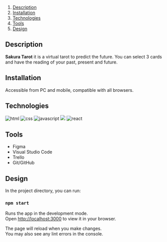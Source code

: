 
1. [Description](#description)
2. [Installation](#installation)
3. [Technologies](#technologies)
4. [Tools](#tools)
5. [Design](#design)


## Description

<p class = "description"><strong>Sakura Tarot</strong> it is a virtual tarot to predict the future. You can select 3 cards and have the reading of your past, present and future.

## Installation

<p class ="installation">Accessible from PC and mobile, compatible with all browsers.</p>



## Technologies


<img src= "https://img.shields.io/badge/html5-%23E34F26.svg?style=for-the-badge&logo=html5&logoColor=white" alt = "html"></img>
<img src= "https://img.shields.io/badge/css3-%231572B6.svg?style=for-the-badge&logo=css3&logoColor=white" alt = "css"></img>
<img src= "https://img.shields.io/badge/javascript-%23323330.svg?style=for-the-badge&logo=javascript&logoColor=%23F7DF1E" alt= "javascript"></img>
<img src="https://img.shields.io/badge/sweetalert2-%23E34F26.svg?style=for-the-badge&logo=html5&logoColor=white"></img>
<img src= "https://img.shields.io/badge/-ReactJs-61DAFB?logo=react&logoColor=white&logoWidth=40" alt= "react"></img>


## Tools

<ul>
   <li>Figma</li>
   <li>Visual Studio Code</li>
   <li>Trello</li>
   <li>Git/GitHub</li>
</ul>


## Design


In the project directory, you can run:

### `npm start`

Runs the app in the development mode.\
Open [http://localhost:3000](http://localhost:3000) to view it in your browser.

The page will reload when you make changes.\
You may also see any lint errors in the console.

